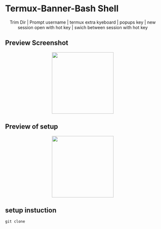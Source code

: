 # Termux-Banner-Bash Shell

<p align="center">
     Trim Dir | Prompt username | termux extra kyeboard |
     popups key | new session open with hot key | swich between session with hot key
</p>

## Preview Screenshot

<p align="center">
  <img src="logo.jpg" width="200" hight="220">
</p>

## Preview of setup 

<p align="center">
<img src="setup.jpg" width="200" hight="220">
</p>

## setup instuction

```
git clone 

```
